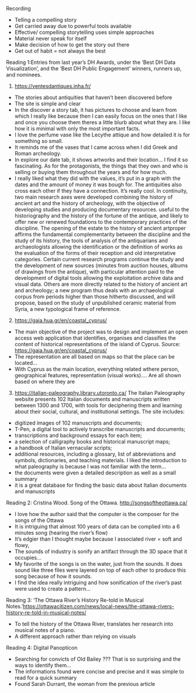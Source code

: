 Recording 
-	Telling a compelling story 
-	Get carried away due to powerful tools available 
-	Effective/ compelling storytelling uses simple approaches 
-	Material never speak for itself
-	Make decision of how to get the story out there
-	Get out of habit = not always the best

Reading 1:Entries from last year’s DH Awards, under the ‘Best DH Data Visualization’, and the ‘Best DH Public Engagement’ winners, runners up, and nominees.

1.	https://ventesdantiques.inha.fr/
-	The stories about antiquities that haven’t been discovered before
-	The site is simple  and clear
-	In the discover a story tab, it has pictures to choose and learn from which I really like because then I can easily focus on the ones that I like and once you choose them theres a little blurb about what they are. I like how it is minimal with only the most important facts. 
-	I love the perfume vase like the Lecythe attique  and how detailed it is for something so small. 
-	It reminds me of the vases that I came across when I did Greek and Roman archeology.
-	In explore our date tab, it shows artworks and their location… I find it so fascinating. As for the protagonists, the things that they own and who is selling or buying them throughout the years and for how much. 
-	I really liked what they did with the values, it’s put in a graph with the dates and the amount of money it was bough for. The antiquities also cross each other if they have a connection. It’s really cool. 
 In continuity, two main research axes were developed combining the history of ancient art and the history of archeology, with the objective of developing studies and producing documentary resources. useful to the historiography and the history of the fortune of the antique, and likely to offer new or renewed foundations to the contemporary practices of the discipline. The opening of the estate to the history of ancient artproper affirms the fundamental complementarity between the discipline and the study of its history, the tools of analysis of the antiquarians and archaeologists allowing the identification or the definition of works as the evaluation of the forms of their reception and old interpretative categories.
Certain current research programs continue the study and the development of new sources (minutes from auction houses, albums of drawings from the antique), with particular attention paid to the development of digital tools allowing the exploitation archive data and visual data. Others are more directly related to the history of ancient art and archeology; a new program thus deals with an archaeological corpus from periods higher than those hitherto discussed, and will propose, based on the study of unpublished ceramic material from Syria, a new typological frame of reference.

2.	https://gaia.hua.gr/en/coastal_cyprus/
-	The main objective of the project was to design and implement an open access web application that identifies, organises and classifies the content of historical representations of the island of Cyprus. Source: https://gaia.hua.gr/en/coastal_cyprus/
-	The representation are all based on maps so that the place can be located… 
-	With Cyprus as the main location, everything related wthere person, geographical features, representation (visual works)…. Are all shown based on where they are
	
3.	https://italian-paleography.library.utoronto.ca/
The Italian Paleography website presents 102 Italian documents and manuscripts written between 1300 and 1700, with tools for deciphering them and learning about their social, cultural, and institutional settings. The site includes:
-	digitized images of 102 manuscripts and documents;
-	T-Pen, a digital tool to actively transcribe manuscripts and documents;
-	transcriptions and background essays for each item;
-	a selection of calligraphy books and historical manuscript maps;
-	a handbook of Italian vernacular scripts;
-	additional resources, including a glossary, list of abbreviations and symbols, dictionaries, and teaching materials.
I liked the introduction to what paleography is because I was not familiar with the term…
-	the documents were given a detailed description as well as a small summary 
-	it is a great database for finding the basic data about Italian documents and manuscripts 

Reading 2: Cristina Wood. Song of the Ottawa. http://songsoftheottawa.ca/
-	I love how the author said that the computer is the composer for the songs of the Ottawa 
-	It is intriguing that almost 100 years of data can be complied into a 6 minutes song (hearing the river’s flow)
-	It’s edgier than I thought maybe because I associated river = soft and flowy, 
-	The sounds of industry is sonify an artifact through the 3D space that it occupies… 
-	My favorite of the songs is on the water, just from the sounds. It does sound like three files were layered on top of each other to produce this song because of how it sounds. 
-	I find the idea really intriguing and how sonification of the river’s past were used to create a pattern…

Reading 3: ‘The Ottawa River’s History Re-told in Musical Notes.’https://ottawacitizen.com/news/local-news/the-ottawa-rivers-history-re-told-in-musical-notes/
-	To tell the history of the Ottawa River, translates her research into musical notes of a piano.
-	A different approach rather than relying on visuals

Reading 4: Digital Panopticon 
-	Searching for convicts of Old Bailey ??? That is so surprising and the ways to identify them…
-	The informations found were concise and precise and it was simple to read for a quick summary
-	Found Sarah Durrant, the woman from the previous article 
